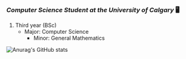 ### ***Computer Science Student at the University of Calgary*** :desktop_computer:
1. Third year (BSc)
   - Major: Computer Science 
     - Minor: General Mathematics 

![Anurag's GitHub stats](https://github-readme-stats.vercel.app/api?username=N0pine&theme=dark&show_icons=true)



